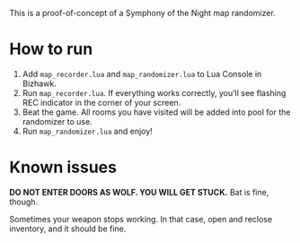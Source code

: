 This is a proof-of-concept of a Symphony of the Night map randomizer.

# How to run
1. Add `map_recorder.lua` and `map_randomizer.lua` to Lua Console in Bizhawk.
2. Run `map_recorder.lua`. If everything works correctly, you'll see flashing REC indicator in the corner of your screen.
3. Beat the game. All rooms you have visited will be added into pool for the randomizer to use.
4. Run `map_randomizer.lua` and enjoy!

# Known issues
**DO NOT ENTER DOORS AS WOLF. YOU WILL GET STUCK.** Bat is fine, though.

Sometimes your weapon stops working. In that case, open and reclose inventory, and it should be fine.